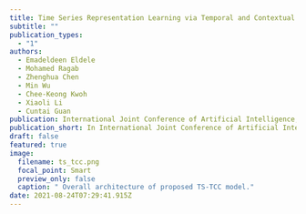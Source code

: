 ```yaml
---
title: Time Series Representation Learning via Temporal and Contextual Contrasting
subtitle: ""
publication_types:
  - "1"
authors:
  - Emadeldeen Eldele
  - Mohamed Ragab
  - Zhenghua Chen
  - Min Wu
  - Chee-Keong Kwoh
  - Xiaoli Li
  - Cuntai Guan
publication: International Joint Conference of Artificial Intelligence, IJCAI, 2021
publication_short: In International Joint Conference of Artificial Intelligence, IJCAI, 2021
draft: false
featured: true
image:
  filename: ts_tcc.png
  focal_point: Smart
  preview_only: false
  caption: " Overall architecture of proposed TS-TCC model."
date: 2021-08-24T07:29:41.915Z
---
```

